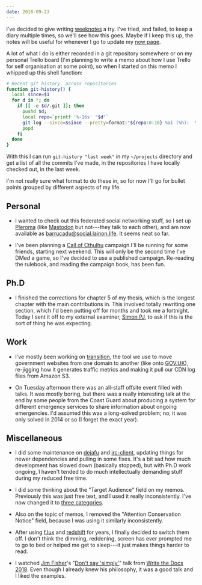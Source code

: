 ```yaml
---
date: 2018-09-23
---
```


I've decided to give writing [weeknotes][] a try.  I've tried, and
failed, to keep a diary multiple times, so we'll see how this goes.
Maybe if I keep this up, the notes will be useful for whenever I go to
update my [now page][].

[weeknotes]: https://weeknot.es/
[now page]: https://www.barrucadu.co.uk/now.html

A lot of what I do is either recorded in a git repository somewhere or
on my personal Trello board (I'm planning to write a memo about how I
use Trello for self organisation at some point), so when I started on
this memo I whipped up this shell function:

```bash
# Recent git history, across repositories
function git-history() {
  local since=$1
  for d in *; do
    if [[ -e $d/.git ]]; then
      pushd $d;
      local repo=`printf '%-16s' "$d"`
      git log --since=$since --pretty=format:"${repo:0:16} %ai (%h):  %s" --author='Michael Walker' --all
      popd
    fi
  done
}
```

With this I can run `git-history "last week"` in my `~/projects`
directory and get a list of all the commits I've made, in the
repositories I have locally checked out, in the last week.

I'm not really sure what format to do these in, so for now I'll go for
bullet points grouped by different aspects of my life.

## Personal

* I wanted to check out this federated social networking stuff, so I
  set up [Pleroma][] (like [Mastodon][] but not---they talk to each
  other), and am now available as [barrucadu@social.lainon.life][].
  It seems neat so far.

* I've been planning a [Call of Cthulhu][] campaign I'll be running
  for some friends, starting next weekend.  This will only be the
  second time I've DMed a game, so I've decided to use a published
  campaign.  Re-reading the rulebook, and reading the campaign book,
  has been fun.

[Pleroma]: https://pleroma.social/
[Mastodon]: https://mastodon.social/about
[barrucadu@social.lainon.life]: https://social.lainon.life/users/barrucadu
[Call of Cthulhu]: https://en.wikipedia.org/wiki/Call_of_Cthulhu_(role-playing_game)

## Ph.D

* I finished the corrections for chapter 5 of my thesis, which is the
  longest chapter with the main contributions in.  This involved
  totally rewriting one section, which I'd been putting off for months
  and took me a fortnight.  Today I sent it off to my external
  examiner, [Simon PJ][], to ask if this is the sort of thing he was
  expecting.

[Simon PJ]: https://www.microsoft.com/en-us/research/people/simonpj/

## Work

* I've mostly been working on [transition][], the tool we use to move
  government websites from one domain to another (like onto
  [GOV.UK][]), re-jigging how it generates traffic metrics and making
  it pull our CDN log files from Amazon S3.

* On Tuesday afternoon there was an all-staff offsite event filled
  with talks.  It was mostly boring, but there was a really
  interesting talk at the end by some people from the Coast Guard
  about producing a system for different emergency services to share
  information about ongoing emergencies.  I'd assumed this was a
  long-solved problem; no, it was only solved in 2014 or so (I forget
  the exact year).

[transition]: https://github.com/alphagov/transition
[GOV.UK]: https://www.gov.uk/

## Miscellaneous

* I did some maintenance on [dejafu][] and [irc-client][], updating
  things for newer dependencies and pulling in some fixes.  It's a bit
  sad how much development has slowed down (basically stopped), but
  with Ph.D work ongoing, I haven't tended to do much intellectually
  demanding stuff during my reduced free time.

* I did some thinking about the "Target Audience" field on my memos.
  Previously this was just free text, and I used it really
  inconsistently.  I've now changed it to [three categories][].

* Also on the topic of memos, I removed the "Attention Conservation
  Notice" field, because I was using it similarly inconsistently.

* After using [f.lux][] and [redshift][] for years, I finally decided
  to switch them off.  I don't think the dimming, reddening, screen
  has ever prompted me to go to bed or helped me get to sleep---it
  just makes things harder to read.

* I watched [Jim Fisher][]'s "[Don't say 'simply'][]" talk from [Write
  the Docs 2018][].  Even though I already knew his philosophy, it was
  a good talk and I liked the examples.

[dejafu]: https://github.com/barrucadu/dejafu
[irc-client]: https://github.com/barrucadu/irc-client
[three categories]: https://memo.barrucadu.co.uk/read-me-first.html
[f.lux]: https://justgetflux.com/
[redshift]: http://jonls.dk/redshift/
[Jim Fisher]: https://jameshfisher.com/
[Don't say 'simply']: https://jameshfisher.com/2018/09/13/dont-say-simply-writethedocs-prague.html
[Write the Docs 2018]: http://www.writethedocs.org/conf/prague/2018/
